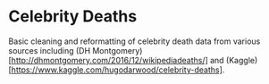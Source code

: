 # Celebrity Deaths

Basic cleaning and reformatting of celebrity death data from various sources including (DH Montgomery)[http://dhmontgomery.com/2016/12/wikipediadeaths/] and (Kaggle)[https://www.kaggle.com/hugodarwood/celebrity-deaths].
